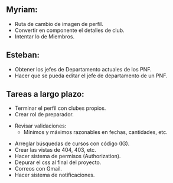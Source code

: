 ## Myriam:

- Ruta de cambio de imagen de perfil.
- Convertir en componente el detalles de club.
- Intentar lo de Miembros.

## Esteban:

- Obtener los jefes de Departamento actuales de los PNF.
- Hacer que se pueda editar el jefe de departamento de un PNF.

## Tareas a largo plazo:

- Terminar el perfil con clubes propios.
- Crear rol de preparador.
* Revisar validaciones:
  - Mínimos y máximos razonables en fechas, cantidades, etc.
- Arreglar búsquedas de cursos con código (IG).
- Crear las vistas de 404, 403, etc.
- Hacer sistema de permisos (Authorization).
- Depurar el css al final del proyecto.
- Correos con Gmail.
- Hacer sistema de notificaciones.
